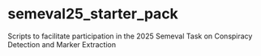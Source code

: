 # semeval25_starter_pack
Scripts to facilitate participation in the 2025 Semeval Task on Conspiracy Detection and Marker Extraction
